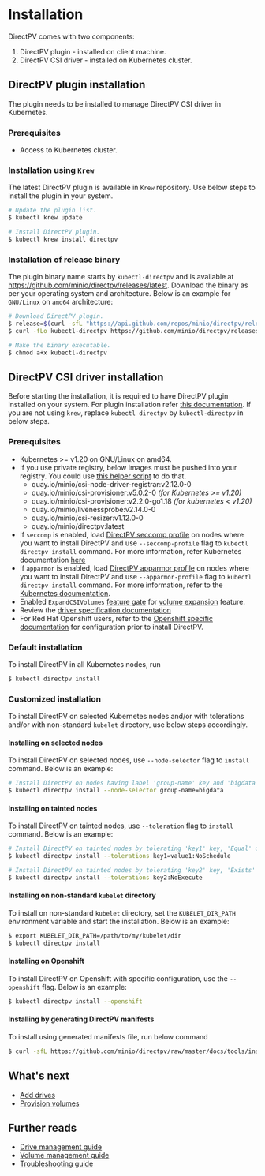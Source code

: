 # Installation
DirectPV comes with two components:
1. DirectPV plugin - installed on client machine.
2. DirectPV CSI driver - installed on Kubernetes cluster.

## DirectPV plugin installation
The plugin needs to be installed to manage DirectPV CSI driver in Kubernetes.

### Prerequisites
* Access to Kubernetes cluster.

### Installation using `Krew`
The latest DirectPV plugin is available in `Krew` repository. Use below steps to install the plugin in your system.
```sh
# Update the plugin list.
$ kubectl krew update

# Install DirectPV plugin.
$ kubectl krew install directpv
```

### Installation of release binary
The plugin binary name starts by `kubectl-directpv` and is available at https://github.com/minio/directpv/releases/latest. Download the binary as per your operating system and architecture. Below is an example for `GNU/Linux` on `amd64` architecture:

```sh
# Download DirectPV plugin.
$ release=$(curl -sfL "https://api.github.com/repos/minio/directpv/releases/latest" | awk '/tag_name/ { print substr($2, 3, length($2)-4) }')
$ curl -fLo kubectl-directpv https://github.com/minio/directpv/releases/download/v${release}/kubectl-directpv_${release}_linux_amd64

# Make the binary executable.
$ chmod a+x kubectl-directpv
```

## DirectPV CSI driver installation
Before starting the installation, it is required to have DirectPV plugin installed on your system. For plugin installation refer [this documentation](#directpv-plugin-installation). If you are not using `krew`, replace `kubectl directpv` by `kubectl-directpv` in below steps.

### Prerequisites
* Kubernetes >= v1.20 on GNU/Linux on amd64.
* If you use private registry, below images must be pushed into your registry. You could use [this helper script](tools/push-images.sh) to do that.
  - quay.io/minio/csi-node-driver-registrar:v2.12.0-0
  - quay.io/minio/csi-provisioner:v5.0.2-0 _(for Kubernetes >= v1.20)_
  - quay.io/minio/csi-provisioner:v2.2.0-go1.18 _(for kubernetes < v1.20)_
  - quay.io/minio/livenessprobe:v2.14.0-0
  - quay.io/minio/csi-resizer:v1.12.0-0
  - quay.io/minio/directpv:latest
* If `seccomp` is enabled, load [DirectPV seccomp profile](../seccomp.json) on nodes where you want to install DirectPV and use `--seccomp-profile` flag to `kubectl directpv install` command. For more information, refer Kubernetes documentation [here](https://kubernetes.io/docs/tutorials/clusters/seccomp/)
* If `apparmor` is enabled, load [DirectPV apparmor profile](../apparmor.profile) on nodes where you want to install DirectPV and use `--apparmor-profile` flag to `kubectl directpv install` command. For more information, refer to the [Kubernetes documentation](https://kubernetes.io/docs/tutorials/clusters/apparmor/).
* Enabled `ExpandCSIVolumes` [feature gate](https://kubernetes.io/docs/reference/command-line-tools-reference/feature-gates/) for [volume expansion](https://kubernetes-csi.github.io/docs/volume-expansion.html) feature.
* Review the [driver specification documentation](./specification.md)
* For Red Hat Openshift users, refer to the [Openshift specific documentation](./openshift.md) for configuration prior to install DirectPV.

### Default installation
To install DirectPV in all Kubernetes nodes, run
```sh
$ kubectl directpv install
```

### Customized installation
To install DirectPV on selected Kubernetes nodes and/or with tolerations and/or with non-standard `kubelet` directory, use below steps accordingly.

#### Installing on selected nodes
To install DirectPV on selected nodes, use `--node-selector` flag to `install` command. Below is an example:
```sh
# Install DirectPV on nodes having label 'group-name' key and 'bigdata' value
$ kubectl directpv install --node-selector group-name=bigdata
```

#### Installing on tainted nodes
To install DirectPV on tainted nodes, use `--toleration` flag to `install` command. Below is an example:
```sh
# Install DirectPV on tainted nodes by tolerating 'key1' key, 'Equal' operator for 'value1' value with 'NoSchedule' effect
$ kubectl directpv install --tolerations key1=value1:NoSchedule

# Install DirectPV on tainted nodes by tolerating 'key2' key, 'Exists' operator with 'NoExecute' effect
$ kubectl directpv install --tolerations key2:NoExecute
```

#### Installing on non-standard `kubelet` directory
To install on non-standard `kubelet` directory, set the `KUBELET_DIR_PATH` environment variable and start the installation. Below is an example:
```sh
$ export KUBELET_DIR_PATH=/path/to/my/kubelet/dir
$ kubectl directpv install
```

#### Installing on Openshift
To install DirectPV on Openshift with specific configuration, use the `--openshift` flag. Below is an example:
```sh
$ kubectl directpv install --openshift
```

#### Installing by generating DirectPV manifests
To install using generated manifests file, run below command
```sh
$ curl -sfL https://github.com/minio/directpv/raw/master/docs/tools/install.sh | sh -s - apply
```

## What's next
* [Add drives](./drive-management.md#add-drives)
* [Provision volumes](./volume-provisioning.md)

## Further reads
* [Drive management guide](./drive-management.md)
* [Volume management guide](./volume-management.md)
* [Troubleshooting guide](./faq.md)
